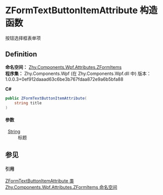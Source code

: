 # ZFormTextButtonItemAttribute 构造函数


按钮选择框表单项



## Definition
**命名空间：** <a href="N_Zhy_Components_Wpf_Attributes_ZFormItems.md">Zhy.Components.Wpf.Attributes.ZFormItems</a>  
**程序集：** Zhy.Components.Wpf (在 Zhy.Components.Wpf.dll 中) 版本：1.0.0.3+0ef912daaad63c6be3b767fdaa872e9a6b5bfa88

**C#**
``` C#
public ZFormTextButtonItemAttribute(
	string title
)
```



#### 参数
<dl><dt>  <a href="https://learn.microsoft.com/dotnet/api/system.string" target="_blank" rel="noopener noreferrer">String</a></dt><dd>标题</dd></dl>

## 参见


#### 引用
<a href="T_Zhy_Components_Wpf_Attributes_ZFormItems_ZFormTextButtonItemAttribute.md">ZFormTextButtonItemAttribute 类</a>  
<a href="N_Zhy_Components_Wpf_Attributes_ZFormItems.md">Zhy.Components.Wpf.Attributes.ZFormItems 命名空间</a>  
